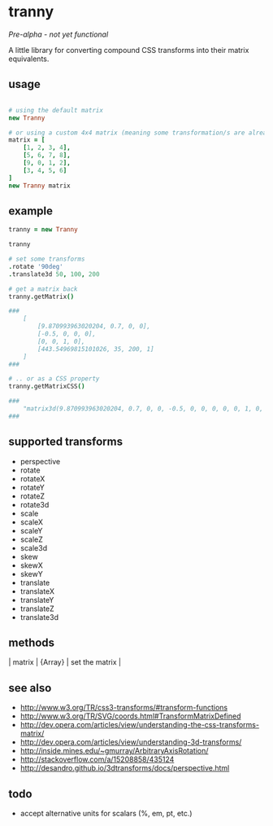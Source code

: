 # tranny

*Pre-alpha - not yet functional*

A little library for converting compound CSS transforms into their matrix equivalents.

## usage

```coffee

# using the default matrix
new Tranny

# or using a custom 4x4 matrix (meaning some transformation/s are already applied)
matrix = [
	[1, 2, 3, 4],
	[5, 6, 7, 8],
	[9, 0, 1, 2],
	[3, 4, 5, 6]
]
new Tranny matrix

```

## example

```coffee
tranny = new Tranny

tranny

# set some transforms
.rotate '90deg'
.translate3d 50, 100, 200

# get a matrix back
tranny.getMatrix()

###
	[
		[9.870993963020204, 0.7, 0, 0],
		[-0.5, 0, 0, 0],
		[0, 0, 1, 0],
		[443.54969815101026, 35, 200, 1]
	]
###

# .. or as a CSS property
tranny.getMatrixCSS()

###
	"matrix3d(9.870993963020204, 0.7, 0, 0, -0.5, 0, 0, 0, 0, 0, 1, 0, 443.54969815101026, 35, 200, 1)"
###
```

## supported transforms

- perspective
- rotate
- rotateX
- rotateY
- rotateZ
- rotate3d
- scale
- scaleX
- scaleY
- scaleZ
- scale3d
- skew
- skewX
- skewY
- translate
- translateX
- translateY
- translateZ
- translate3d

## methods

| matrix		| {Array}	| set the matrix		|

## see also

- http://www.w3.org/TR/css3-transforms/#transform-functions
- http://www.w3.org/TR/SVG/coords.html#TransformMatrixDefined
- http://dev.opera.com/articles/view/understanding-the-css-transforms-matrix/
- http://dev.opera.com/articles/view/understanding-3d-transforms/
- http://inside.mines.edu/~gmurray/ArbitraryAxisRotation/
- http://stackoverflow.com/a/15208858/435124
- http://desandro.github.io/3dtransforms/docs/perspective.html

## todo

- accept alternative units for scalars (%, em, pt, etc.)